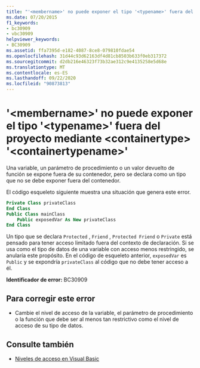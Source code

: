 ```yaml
---
title: "'<membername>' no puede exponer el tipo '<typename>' fuera del proyecto mediante <containertype> '<containertypename>'"
ms.date: 07/20/2015
f1_keywords:
- bc30909
- vbc30909
helpviewer_keywords:
- BC30909
ms.assetid: ffa7395d-e182-4087-8ce8-079810fdae54
ms.openlocfilehash: 31d44c93d62163df4d81cb8503b633f0eb317372
ms.sourcegitcommit: d2db216e46323f73b32ae312c9e4135258e5d68e
ms.translationtype: MT
ms.contentlocale: es-ES
ms.lasthandoff: 09/22/2020
ms.locfileid: "90873813"
---
```

# <a name="membername-cannot-expose-type-typename-outside-the-project-through-containertype-containertypename"></a>'\<membername>' no puede exponer el tipo '\<typename>' fuera del proyecto mediante \<containertype> '\<containertypename>'

Una variable, un parámetro de procedimiento o un valor devuelto de función se expone fuera de su contenedor, pero se declara como un tipo que no se debe exponer fuera del contenedor.  
  
 El código esqueleto siguiente muestra una situación que genera este error.  
  
```vb  
Private Class privateClass  
End Class  
Public Class mainClass  
    Public exposedVar As New privateClass  
End Class  
```  
  
 Un tipo que se declara `Protected` , `Friend` , `Protected Friend` o `Private` está pensado para tener acceso limitado fuera del contexto de declaración. Si se usa como el tipo de datos de una variable con acceso menos restringido, se anularía este propósito. En el código de esqueleto anterior, `exposedVar` es `Public` y se expondría `privateClass` al código que no debe tener acceso a él.  
  
 **Identificador de error:** BC30909  
  
## <a name="to-correct-this-error"></a>Para corregir este error  
  
- Cambie el nivel de acceso de la variable, el parámetro de procedimiento o la función que debe ser al menos tan restrictivo como el nivel de acceso de su tipo de datos.  
  
## <a name="see-also"></a>Consulte también

- [Niveles de acceso en Visual Basic](../../programming-guide/language-features/declared-elements/access-levels.md)
